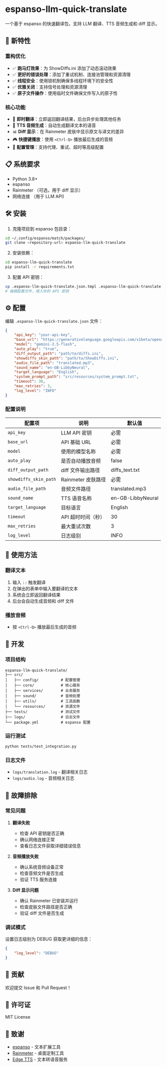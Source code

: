 # espanso-llm-quick-translate

一个基于 espanso 的快速翻译包，支持 LLM 翻译、TTS 音频生成和 diff 显示。

## 🚀 新特性

### 重构优化

- ✅ **跑马灯效果**：为 ShowDiffs.ini 添加了动态滚动效果
- ✅ **更好的错误处理**：添加了重试机制、连接池管理和资源清理
- ✅ **线程安全**：使用锁机制确保多线程环境下的安全性
- ✅ **优雅关闭**：支持信号处理和资源清理
- ✅ **原子文件操作**：使用临时文件确保文件写入的原子性

### 核心功能

- 🔄 **即时翻译**：立即返回翻译结果，后台异步处理其他任务
- 🎵 **TTS 音频生成**：自动生成翻译文本的语音
- 📊 **Diff 显示**：在 Rainmeter 皮肤中显示原文与译文的差异
- 🎮 **快捷键播放**：使用 `<Ctrl-Q>` 播放最后生成的音频
- 🔧 **配置管理**：支持代理、重试、超时等高级配置

## 📋 系统要求

- Python 3.8+
- espanso
- Rainmeter （可选，用于 diff 显示）
- 网络连接 （用于 LLM API)

## 🛠️ 安装

1. 克隆项目到 espanso 包目录：

```bash
cd ~/.config/espanso/match/packages/
git clone <repository-url> espanso-llm-quick-translate
```

2. 安装依赖：

```bash
cd espanso-llm-quick-translate
pip install -r requirements.txt
```

3. 配置 API 密钥：

```bash
cp .espanso-llm-quick-translate.json.tmpl .espanso-llm-quick-translate.json
# 编辑配置文件，填入你的 API 密钥
```

## ⚙️ 配置

编辑 `.espanso-llm-quick-translate.json` 文件：

```json
{
    "api_key": "your-api-key",
    "base_url": "https://generativelanguage.googleapis.com/v1beta/openai/",
    "model": "gemini-2.5-flash",
    "auto_play": "true",
    "diff_output_path": "path/to/diffs.ini",
    "showdiffs_skin_path": "path/to/ShowDiffs.ini",
    "audio_file_path": "translated.mp3",
    "sound_name": "en-GB-LibbyNeural",
    "target_language": "English",
    "system_prompt_path": "src/resources/system_prompt.txt",
    "timeout": 30,
    "max_retries": 3,
    "log_level": "INFO"
}
```

### 配置说明

| 配置项                | 说明               | 默认值            |
| --------------------- | ------------------ | ----------------- |
| `api_key`             | LLM API 密钥       | 必需              |
| `base_url`            | API 基础 URL       | 必需              |
| `model`               | 使用的模型名称     | 必需              |
| `auto_play`           | 是否自动播放音频   | false             |
| `diff_output_path`    | diff 文件输出路径  | diffs_text.txt    |
| `showdiffs_skin_path` | Rainmeter 皮肤路径 | 必需              |
| `audio_file_path`     | 音频文件路径       | translated.mp3    |
| `sound_name`          | TTS 语音名称       | en-GB-LibbyNeural |
| `target_language`     | 目标语言           | English           |
| `timeout`             | API 超时时间（秒） | 30                |
| `max_retries`         | 最大重试次数       | 3                 |
| `log_level`           | 日志级别           | INFO              |

## 🎯 使用方法

### 翻译文本

1. 输入 `::` 触发翻译
2. 在弹出的表单中输入要翻译的文本
3. 系统会立即返回翻译结果
4. 后台会自动生成音频和 diff 文件

### 播放音频

- 按 `<Ctrl-Q>` 播放最后生成的音频

## 🔧 开发

### 项目结构

```
espanso-llm-quick-translate/
├── src/
│   ├── config/          # 配置管理
│   ├── core/            # 核心服务
│   ├── services/        # 业务服务
│   ├── sound/           # 音频处理
│   ├── utils/           # 工具函数
│   └── resources/       # 资源文件
├── tests/               # 测试文件
├── logs/                # 日志文件
└── package.yml          # espanso 配置
```

### 运行测试

```bash
python tests/test_integration.py
```

### 日志文件

- `logs/translation.log` - 翻译相关日志
- `logs/audio.log` - 音频相关日志

## 🐛 故障排除

### 常见问题

1. **翻译失败**
   - 检查 API 密钥是否正确
   - 确认网络连接正常
   - 查看日志文件获取详细错误信息

2. **音频播放失败**
   - 确认系统音频设备正常
   - 检查音频文件是否生成
   - 验证 TTS 服务连接

3. **Diff 显示问题**
   - 确认 Rainmeter 已安装并运行
   - 检查皮肤文件路径是否正确
   - 验证 diff 文件是否生成

### 调试模式

设置日志级别为 DEBUG 获取更详细的信息：

```json
{
    "log_level": "DEBUG"
}
```

## 🤝 贡献

欢迎提交 Issue 和 Pull Request！

## 📄 许可证

MIT License

## 🙏 致谢

- [espanso](https://espanso.org/) - 文本扩展工具
- [Rainmeter](https://www.rainmeter.net/) - 桌面定制工具
- [Edge TTS](https://github.com/rany2/edge-tts) - 文本转语音服务
